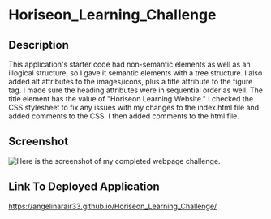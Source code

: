 # Horiseon_Learning_Challenge
## Description
This application's starter code had non-semantic elements as well as an illogical structure, so I gave it semantic elements with a tree structure. I also added alt attributes to the images/icons, plus a title attribute to the figure tag. I made sure the heading attributes were in sequential order as well. The title element has the value of "Horiseon Learning Website." I checked the CSS stylesheet to fix any issues with my changes to the index.html file and added comments to the CSS. I then added comments to the html file.
## Screenshot
![Here is the screenshot of my completed webpage challenge.](./Assets/HoriseonLearningScreenshot.png)
## Link To Deployed Application
https://angelinarair33.github.io/Horiseon_Learning_Challenge/